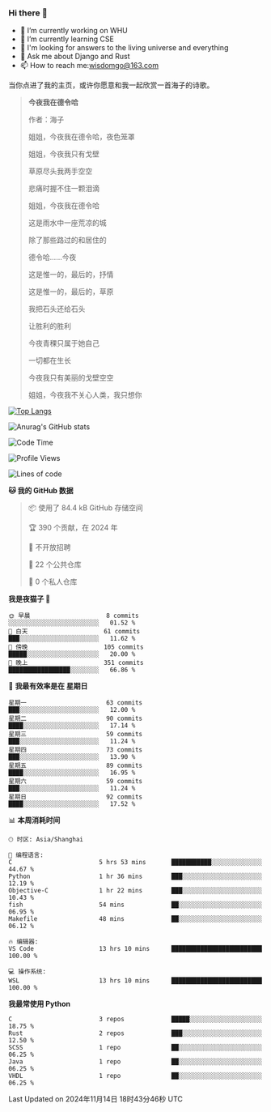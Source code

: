 ### Hi there 👋



- 🔭 I’m currently working on WHU
- 🌱 I’m currently learning CSE
- 🤔 I'm looking for answers to the living universe and everything
- 💬 Ask me about Django and Rust
- 📫 How to reach me:wisdomgo@163.com

当你点进了我的主页，或许你愿意和我一起欣赏一首海子的诗歌。

>**今夜我在德令哈**
>
>作者：海子
>
>姐姐，今夜我在德令哈，夜色笼罩
>
>姐姐，今夜我只有戈壁
>
>草原尽头我两手空空
>
>悲痛时握不住一颗泪滴
>
>姐姐，今夜我在德令哈
>
>这是雨水中一座荒凉的城
>
>除了那些路过的和居住的
>
>德令哈......今夜
>
>这是惟一的，最后的，抒情
>
>这是惟一的，最后的，草原
>
>我把石头还给石头
>
>让胜利的胜利
>
>今夜青稞只属于她自己
>
>一切都在生长
>
>今夜我只有美丽的戈壁空空
>
>姐姐，今夜我不关心人类，我只想你



[![Top Langs](https://github-readme-stats.vercel.app/api/top-langs/?username=wisdomgo&theme=onedark)](https://github.com/anuraghazra/github-readme-stats)

![Anurag's GitHub stats](https://github-readme-stats.vercel.app/api?username=wisdomgo&hide=contribs,stars&theme=synthwave)

<!--START_SECTION:waka-->
![Code Time](http://img.shields.io/badge/Code%20Time-325%20hrs%2028%20mins-blue)

![Profile Views](http://img.shields.io/badge/%E4%B8%AA%E4%BA%BA%E8%B5%84%E6%96%99%E8%A7%82%E7%9C%8B%E6%AC%A1%E6%95%B0-2-blue)

![Lines of code](https://img.shields.io/badge/%E4%BB%8E%E3%80%8CHello%20World%E3%80%8D%E8%B5%B7%E6%88%91%E5%B7%B2%E7%BB%8F%E5%86%99%E4%BA%86-639.5%20thousand%20%E8%A1%8C%E4%BB%A3%E7%A0%81-blue)

**🐱 我的 GitHub 数据** 

> 📦  使用了 84.4 kB GitHub 存储空间 
 > 
> 🏆 390 个贡献，在 2024 年
 > 
> 🚫 不开放招聘
 > 
> 📜 22 个公共仓库 
 > 
> 🔑 0 个私人仓库 
 > 
**我是夜猫子 🦉** 

```text
🌞 早晨                     8 commits           ░░░░░░░░░░░░░░░░░░░░░░░░░   01.52 % 
🌆 白天                     61 commits          ███░░░░░░░░░░░░░░░░░░░░░░   11.62 % 
🌃 傍晚                     105 commits         █████░░░░░░░░░░░░░░░░░░░░   20.00 % 
🌙 晚上                     351 commits         █████████████████░░░░░░░░   66.86 % 
```
📅 **我最有效率是在 星期日** 

```text
星期一                      63 commits          ███░░░░░░░░░░░░░░░░░░░░░░   12.00 % 
星期二                      90 commits          ████░░░░░░░░░░░░░░░░░░░░░   17.14 % 
星期三                      59 commits          ███░░░░░░░░░░░░░░░░░░░░░░   11.24 % 
星期四                      73 commits          ███░░░░░░░░░░░░░░░░░░░░░░   13.90 % 
星期五                      89 commits          ████░░░░░░░░░░░░░░░░░░░░░   16.95 % 
星期六                      59 commits          ███░░░░░░░░░░░░░░░░░░░░░░   11.24 % 
星期日                      92 commits          ████░░░░░░░░░░░░░░░░░░░░░   17.52 % 
```


📊 **本周消耗时间** 

```text
🕑︎ 时区: Asia/Shanghai

💬 编程语言: 
C                        5 hrs 53 mins       ███████████░░░░░░░░░░░░░░   44.67 % 
Python                   1 hr 36 mins        ███░░░░░░░░░░░░░░░░░░░░░░   12.19 % 
Objective-C              1 hr 22 mins        ███░░░░░░░░░░░░░░░░░░░░░░   10.43 % 
fish                     54 mins             ██░░░░░░░░░░░░░░░░░░░░░░░   06.95 % 
Makefile                 48 mins             ██░░░░░░░░░░░░░░░░░░░░░░░   06.12 % 

🔥 编辑器: 
VS Code                  13 hrs 10 mins      █████████████████████████   100.00 % 

💻 操作系统: 
WSL                      13 hrs 10 mins      █████████████████████████   100.00 % 
```

**我最常使用 Python** 

```text
C                        3 repos             █████░░░░░░░░░░░░░░░░░░░░   18.75 % 
Rust                     2 repos             ███░░░░░░░░░░░░░░░░░░░░░░   12.50 % 
SCSS                     1 repo              ██░░░░░░░░░░░░░░░░░░░░░░░   06.25 % 
Java                     1 repo              ██░░░░░░░░░░░░░░░░░░░░░░░   06.25 % 
VHDL                     1 repo              ██░░░░░░░░░░░░░░░░░░░░░░░   06.25 % 
```




 Last Updated on 2024年11月14日 18时43分46秒 UTC
<!--END_SECTION:waka-->
